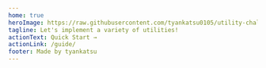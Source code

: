 ```yaml
---
home: true
heroImage: https://raw.githubusercontent.com/tyankatsu0105/utility-challenges/main/logo.png
tagline: Let's implement a variety of utilities!
actionText: Quick Start →
actionLink: /guide/
footer: Made by tyankatsu
---
```

